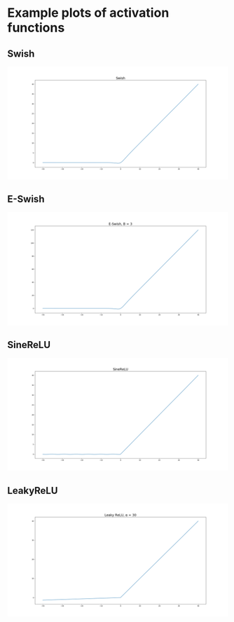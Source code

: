 # Example plots of activation functions
## Swish
![Activation](./image_assets/swish.png)
## E-Swish
![Activation](./image_assets/eswish.png)
## SineReLU
![Activation](./image_assets/sinerelu.png)
## LeakyReLU
![Activation](./image_assets/leakyrelu.png)